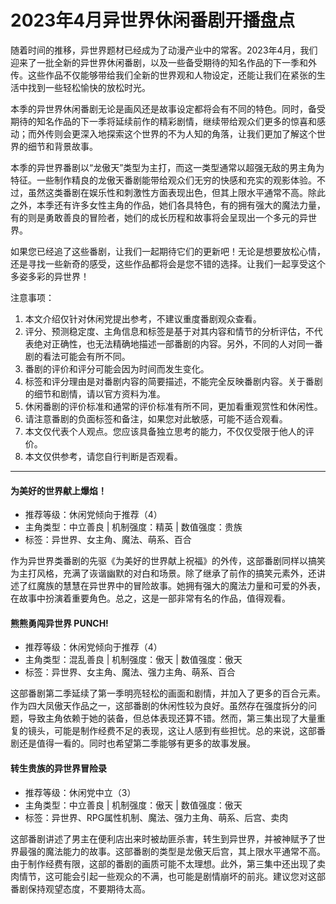 # 2023年4月异世界休闲番剧开播盘点

随着时间的推移，异世界题材已经成为了动漫产业中的常客。2023年4月，我们迎来了一批全新的异世界休闲番剧，以及一些备受期待的知名作品的下一季和外传。这些作品不仅能够带给我们全新的世界观和人物设定，还能让我们在紧张的生活中找到一些轻松愉快的放松时光。

本季的异世界休闲番剧无论是画风还是故事设定都将会有不同的特色。同时，备受期待的知名作品的下一季将延续前作的精彩剧情，继续带给观众们更多的惊喜和感动；而外传则会更深入地探索这个世界的不为人知的角落，让我们更加了解这个世界的细节和背景故事。

本季的异世界番剧以“龙傲天”类型为主打，而这一类型通常以超强无敌的男主角为特征。一些制作精良的龙傲天番剧能带给观众们无穷的快感和充实的观影体验。不过，虽然这类番剧在娱乐性和刺激性方面表现出色，但其上限水平通常不高。除此之外，本季还有许多女性主角的作品，她们各具特色，有的拥有强大的魔法力量，有的则是勇敢善良的冒险者，她们的成长历程和故事将会呈现出一个多元的异世界。

如果您已经追了这些番剧，让我们一起期待它们的更新吧！无论是想要放松心情，还是寻找一些新奇的感受，这些作品都将会是您不错的选择。让我们一起享受这个多姿多彩的异世界！


注意事项：

1. 本文介绍仅针对休闲党提出参考，不建议重度番剧观众查看。
2. 评分、预测稳定度、主角信息和标签是基于对其内容和情节的分析评估，不代表绝对正确性，也无法精确地描述一部番剧的内容。另外，不同的人对同一番剧的看法可能会有所不同。
3. 番剧的评价和评分可能会因为时间而发生变化。
4. 标签和评分理由是对番剧内容的简要描述，不能完全反映番剧内容。关于番剧的细节和剧情，请以官方资料为准。
5. 休闲番剧的评价标准和通常的评价标准有所不同，更加看重观赏性和休闲性。
6. 请注意番剧的负面标签和备注，如果您对此敏感，可能不适合观看。
7. 本文仅代表个人观点。您应该具备独立思考的能力，不仅仅受限于他人的评价。
8. 本文仅供参考，请您自行判断是否观看。

----

#### 为美好的世界献上爆焰！

* 推荐等级：休闲党倾向于推荐（4）
* 主角类型：中立善良 | 机制强度：精英 | 数值强度：贵族
* 标签：异世界、女主角、魔法、萌系、百合

作为异世界类番剧的先驱《为美好的世界献上祝福》的外传，这部番剧同样以搞笑为主打风格，充满了诙谐幽默的对白和场景。除了继承了前作的搞笑元素外，还讲述了红魔族的慧慧在异世界中的冒险故事。她拥有强大的魔法力量和可爱的外表，在故事中扮演着重要角色。总之，这是一部非常有名的作品，值得观看。

#### 熊熊勇闯异世界 PUNCH!

* 推荐等级：休闲党倾向于推荐（4）
* 主角类型：混乱善良 | 机制强度：傲天 | 数值强度：傲天
* 标签：异世界、女主角、魔法、强力主角、萌系、百合

这部番剧第二季延续了第一季明亮轻松的画面和剧情，并加入了更多的百合元素。作为四大凤傲天作品之一，这部番剧的休闲性较为良好。虽然存在强度拆分的问题，导致主角依赖于她的装备，但总体表现还算不错。然而，第三集出现了大量重复的镜头，可能是制作经费不足的表现，这让人感到有些担忧。总的来说，这部番剧还是值得一看的。同时也希望第二季能够有更多的故事发展。

#### 转生贵族的异世界冒险录

* 推荐等级：休闲党中立（3）
* 主角类型：中立善良 | 机制强度：傲天 | 数值强度：傲天
* 标签：异世界、RPG属性机制、魔法、强力主角、萌系、后宫、卖肉

这部番剧讲述了男主在便利店出来时被劫匪杀害，转生到异世界，并被神赋予了世界最强的魔法能力的故事。这部番剧的类型是龙傲天后宫，其上限水平通常不高。由于制作经费有限，这部的番剧的画质可能不太理想。此外，第三集中还出现了卖肉情节，这可能会引起一些观众的不满，也可能是剧情崩坏的前兆。建议您对这部番剧保持观望态度，不要期待太高。